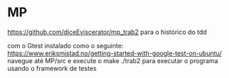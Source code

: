 # MP

https://github.com/diceEviscerator/mp_trab2 para o histórico do tdd

com o Gtest instalado como o seguinte: https://www.eriksmistad.no/getting-started-with-google-test-on-ubuntu/
navegue até MP/src e execute o make
./trab2 para executar o programa usando o framework de testes
